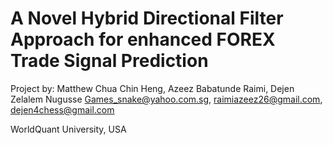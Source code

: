 # A Novel Hybrid Directional Filter Approach for enhanced FOREX Trade Signal Prediction

Project by: Matthew Chua Chin Heng, Azeez Babatunde Raimi, Dejen Zelalem Nugusse
            Games_snake@yahoo.com.sg, raimiazeez26@gmail.com, dejen4chess@gmail.com

WorldQuant University, USA